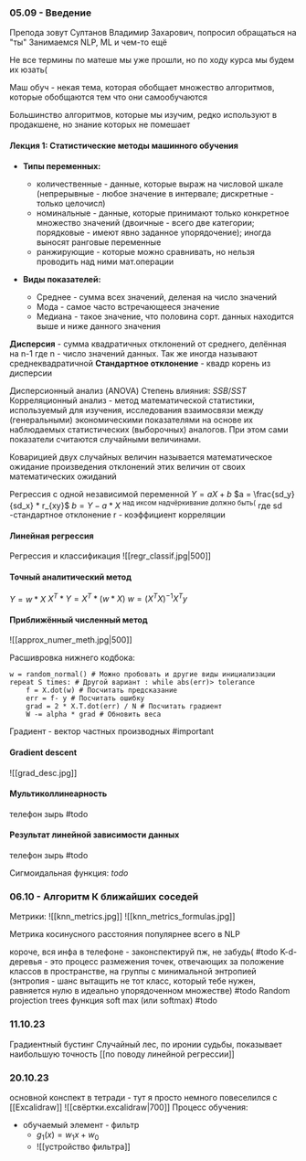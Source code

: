 ### 05.09 - Введение

Препода зовут Султанов Владимир Захарович, попросил обращаться на "ты"
Занимаемся NLP, ML и чем-то ещё

Не все термины по матеше мы уже прошли, но по ходу курса мы будем их юзать(

Маш обуч - некая тема, которая обобщает множество алгоритмов, которые обобщаются тем что они самообучаются

Большинство алгоритмов, которые мы изучим, редко используют в продакшене, но знание которых не помешает

#### Лекция 1: Статистические методы машинного обучения

- **Типы переменных:**
	- количественные - данные, которые выраж на числовой шкале (непрерывные - любое значение в интервале; дискретные - только целочисл)
	- номинальные - данные, которые принимают только конкретное множество значений (двоичные - всего две категории; порядковые - имеют явно заданное упорядочение); иногда выносят ранговые переменные
	- ранжирующие - которые можно сравнивать, но нельзя проводить над ними мат.операции

- **Виды показателей:**
	- Среднее - сумма всех значений, деленая на число значений
	- Мода - самое часто встречающееся значение
	- Медиана - такое значение, что половина сорт. данных находится выше и ниже данного значения

**Дисперсия** - сумма квадратичных отклонений от среднего, делённая на n-1 где n - число значений данных. Так же иногда называют среднеквадратичной
**Стандартное отклонение** - квадр корень из дисперсии

Дисперсионный анализ (ANOVA)
Степень влияния: $SSB/SST$
Корреляционный анализ - метод математической статистики, используемый для изучения, исследования взаимосвязи между (генеральными) экономическими показателями на основе их наблюдаемых статистических (выборочных) аналогов. При этом сами показатели считаются случайными величинами. 

Коварицией двух случайных величин называется математическое ожидание произведения отклонений этих величин от своих математических ожиданий

Регрессия с одной независимой переменной
$Y = aX + b$ 
$a = \frac{sd_y}{sd_x} * r_{xy}$
$b = Y - a*X$ 
<sup>над иксом надчёркивание должно быть(</sup>
где sd -стандартное отклонение
r - коэффициент корреляции

#### Линейная регрессия

Регрессия и классификация
![[regr_classif.jpg|500]]

#### Точный аналитический метод

$Y = w * X$
$X^T * Y = X^T * (w * X)$
$w = (X^TX)^{-1} X^Ty$

#### Приближённый численный метод
![[approx_numer_meth.jpg|500]]

Расшивровка нижнего кодбока: 
```
w = random_normal() # Можно пробовать и другие виды инициализации
repeat S times: # Другой вариант : while abs(err)> tolerance
	f = X.dot(w) # Посчитать предсказание
	err = f- y # Посчитать ошибку
	grad = 2 * X.T.dot(err) / N # Посчитать градиент
	W -= alpha * grad # Обновить веса
```
Градиент - вектор частных производных #important

#### Gradient descent
![[grad_desc.jpg]]

#### Мультиколлинеарность
телефон зырь #todo

#### Результат линейной зависимости данных
телефон зырь #todo

Сигмоидальная функция: $todo$


### 06.10 - Алгоритм К ближайших соседей

Метрики:
![[knn_metrics.jpg]]
![[knn_metrics_formulas.jpg]]

Метрика косинусного расстояния популярнее всего в NLP

короче, вся инфа в телефоне - законспектируй пж, не забудь( #todo 
K-d-деревья - это процесс размежения точек, отвечающих за положение классов в пространстве, на группы с минимальной энтропией (энтропия - шанс вытащить не тот класс, который тебе нужен, равняется нулю в идеально упорядоченном множестве) #todo
Random projection trees
функция soft max (или softmax) #todo

### 11.10.23
Градиентный бустинг
Случайный лес, по иронии судьбы, показывает наибольшую точность
[[по поводу линейной регрессии]]
### 20.10.23
основной конспект в тетради - тут я просто немного повеселился с [[Excalidraw]]
![[свёртки.excalidraw|700]]
Процесс обучения:
- обучаемый элемент - фильтр
	- $g_1(x) = w_1x + w_0$ 
	- ![[устройство фильтра]]